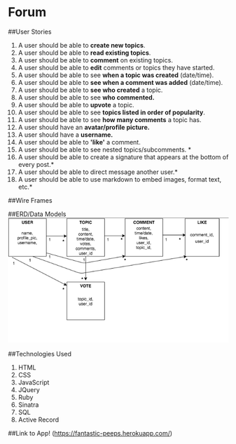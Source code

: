 # Forum

##User Stories
1. A user should be able to **create new topics**.
2. A user should be able to **read existing topics**.
3. A user should be able to **comment** on existing topics.
4. A user should be able to **edit** comments or topics they have started.
5. A user should be able to see **when a topic was created** (date/time).
6. A user should be able to **see when a comment was added** (date/time).
7. A user should be able to **see who created** a topic.
8. A user should be able to see **who commented.**
9. A user should be able to **upvote** a topic.
10. A user should be able to see **topics listed in order of popularity**.
11. A user should be able to see **how many comments** a topic has.
12. A user should have an **avatar/profile picture.**
13. A user should have a **username.**
14. A user should be able to **'like'** a comment.
15. A user should be able to see nested topics/subcomments. *
16. A user should be able to create a signature that appears at the bottom of every post.*
17. A user should be able to direct message another user.*
18. A user should be able to use markdown to embed images, format text, etc.*

##Wire Frames

##ERD/Data Models
![alt text](https://github.com/DanaMC18/forum-project2/blob/master/public/imgs/erd.png)

##Technologies Used
1. HTML
2. CSS
3. JavaScript
4. JQuery
5. Ruby
6. Sinatra
7. SQL
8. Active Record

##Link to App!
(https://fantastic-peeps.herokuapp.com/)

